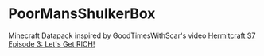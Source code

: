# PoorMansShulkerBox
Minecraft Datapack inspired by GoodTimesWithScar's video [Hermitcraft S7 Episode 3: Let's Get RICH!](https://www.youtube.com/watch?v=pSgjHABXhT0&t)
